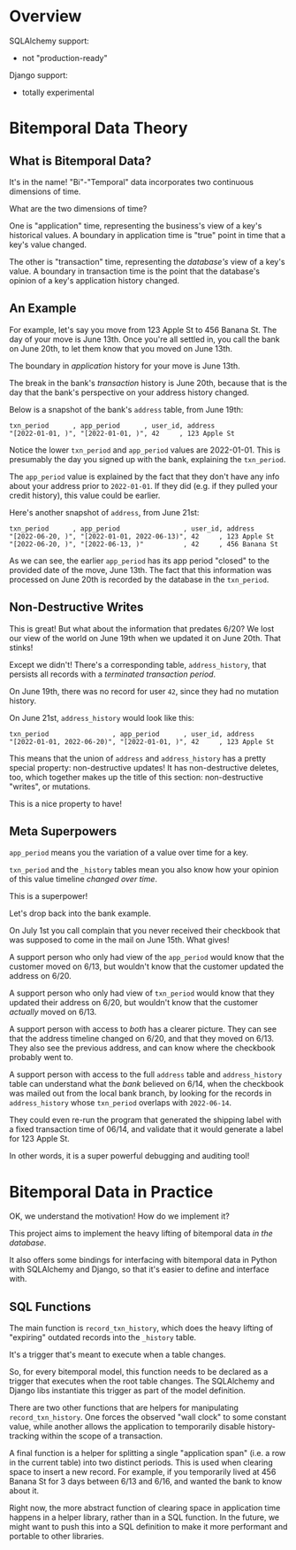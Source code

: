 # Overview

SQLAlchemy support:

- not "production-ready"

Django support:

- totally experimental

# Bitemporal Data Theory

## What is Bitemporal Data?

It's in the name! "Bi"-"Temporal" data incorporates two continuous dimensions of time.

What are the two dimensions of time?

One is "application" time, representing the business's view of a key's historical values.
A boundary in application time is "true" point in time that a key's value changed.

The other is "transaction" time, representing the *database's* view of a key's value.
A boundary in transaction time is the point that the database's opinion of a key's
application history changed.

## An Example

For example, let's say you move from 123 Apple St to 456 Banana St. The day of your
move is June 13th. Once you're all settled in, you call the bank on June 20th, to let
them know that you moved on June 13th.

The boundary in *application* history for your move is June 13th.

The break in the bank's *transaction* history is June 20th, because that is the day that
the bank's perspective on your address history changed.

Below is a snapshot of the bank's `address` table, from June 19th:

```
txn_period      , app_period      , user_id, address 
"[2022-01-01, )", "[2022-01-01, )", 42     , 123 Apple St    
```

Notice the lower `txn_period` and `app_period` values are 2022-01-01. This is presumably
the day you signed up with the bank, explaining the `txn_period`.

The `app_period` value is explained by the fact that they don't have any info about your
address prior to `2022-01-01`. If they did (e.g. if they pulled your credit history),
this value could be earlier.

Here's another snapshot of `address`, from June 21st:

```
txn_period      , app_period                , user_id, address 
"[2022-06-20, )", "[2022-01-01, 2022-06-13)", 42     , 123 Apple St    
"[2022-06-20, )", "[2022-06-13, )"          , 42     , 456 Banana St
```

As we can see, the earlier `app_period` has its app period "closed" to the provided
date of the move, June 13th. The fact that this information was processed on June 20th
is recorded by the database in the `txn_period`.

## Non-Destructive Writes

This is great! But what about the information that predates 6/20? We lost our view of
the world on June 19th when we updated it on June 20th. That stinks!

Except we didn't! There's a corresponding table, `address_history`, that persists all
records with a *terminated transaction period*.

On June 19th, there was no record for user `42`, since they had no mutation history.

On June 21st, `address_history` would look like this:

```
txn_period                , app_period      , user_id, address 
"[2022-01-01, 2022-06-20)", "[2022-01-01, )", 42     , 123 Apple St    
```

This means that the union of `address` and `address_history` has a pretty special
property: non-destructive updates! It has non-destructive deletes, too, which together
makes up the title of this section: non-destructive "writes", or mutations.

This is a nice property to have!

## Meta Superpowers

`app_period` means you the variation of a value over time for a key.

`txn_period` and the `_history` tables mean you also know how your opinion of this
value timeline *changed over time*.

This is a superpower!

Let's drop back into the bank example.

On July 1st you call complain that you never received their checkbook that was supposed
to come in the mail on June 15th. What gives!

A support person who only had view of the `app_period` would know that the
customer moved on 6/13, but wouldn't know that the customer updated the address on 6/20.

A support person who only had view of `txn_period` would know that they updated their
address on 6/20, but wouldn't know that the customer *actually* moved on 6/13.

A support person with access to *both* has a clearer picture. They can see that the
address timeline changed on 6/20, and that they moved on 6/13. They also see the previous
address, and can know where the checkbook probably went to.

A support person with access to the full `address` table and `address_history` table
can understand what the *bank* believed on 6/14, when the checkbook was mailed out from
the local bank branch, by looking for the records in `address_history` whose `txn_period`
overlaps with `2022-06-14`.

They could even re-run the program that generated the shipping label with a fixed
transaction time of 06/14, and validate that it would generate a label for 123 Apple St.

In other words, it is a super powerful debugging and auditing tool!

# Bitemporal Data in Practice

OK, we understand the motivation! How do we implement it?

This project aims to implement the heavy lifting of bitemporal data *in the database*.

It also offers some bindings for interfacing with bitemporal data in Python with
SQLAlchemy and Django, so that it's easier to define and interface with. 

## SQL Functions

The main function is `record_txn_history`, which does the heavy lifting of "expiring"
outdated records into the `_history` table.

It's a trigger that's meant to execute when a table changes.

So, for every bitemporal model, this function needs to be declared as a trigger that
executes when the root table changes. The SQLAlchemy and Django libs instantiate this
trigger as part of the model definition.

There are two other functions that are helpers for manipulating `record_txn_history`.
One forces the observed "wall clock" to some constant value, while another allows
the application to temporarily disable history-tracking within the scope of a transaction.

A final function is a helper for splitting a single "application span" (i.e. a row in
the current table) into two distinct periods. This is used when clearing space to
insert a new record. For example, if you temporarily lived at 456 Banana St for 3 days
between 6/13 and 6/16, and wanted the bank to know about it.

Right now, the more abstract function of clearing space in application time happens in
a helper library, rather than in a SQL function. In the future, we might want to push
this into a SQL definition to make it more performant and portable to other libraries.
